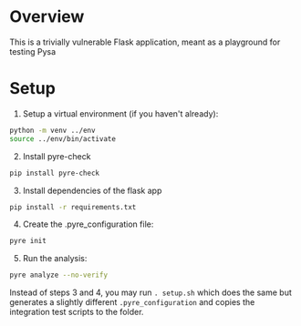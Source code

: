 # Overview
This is a trivially vulnerable Flask application, meant as a playground for
testing Pysa

# Setup
1. Setup a virtual environment (if you haven't already):
```bash
python -m venv ../env
source ../env/bin/activate
```

2. Install pyre-check
```bash
pip install pyre-check
```

3. Install dependencies of the flask app
```bash
pip install -r requirements.txt
```

4. Create the .pyre_configuration file:
```bash
pyre init
```

5. Run the analysis:
```bash
pyre analyze --no-verify
```

Instead of steps 3 and 4, you may run `. setup.sh` which does the same but
generates a slightly different `.pyre_configuration` and copies the
integration test scripts to the folder.

